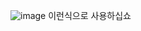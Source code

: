 ![image](https://github.com/atozuser0224/ItemBuilder/assets/124233192/9740041f-f520-4d9c-9ab9-8efcb9065adb)
이런식으로 사용하십쇼
